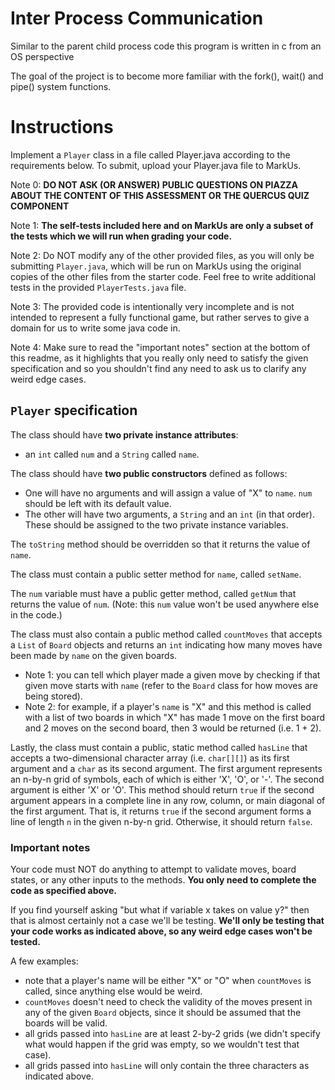 # Inter Process Communication

Similar to the parent child process code this program is written in c from an OS perspective

The goal of the project is to become more familiar with the fork(), wait() and pipe() system functions.


# Instructions

Implement a `Player` class in a file called Player.java according to the requirements below. To submit, upload your Player.java file to MarkUs.

Note 0: **DO NOT ASK (OR ANSWER) PUBLIC QUESTIONS ON PIAZZA ABOUT THE CONTENT OF THIS ASSESSMENT OR THE QUERCUS QUIZ COMPONENT**

Note 1: **The self-tests included here and on MarkUs are only a subset of the tests which we will run
when grading your code.**

Note 2: Do NOT modify any of the other provided files, as you will only be submitting `Player.java`,
which will be run on MarkUs using the original copies of the other files from the starter code. Feel free
to write additional tests in the provided `PlayerTests.java` file.

Note 3: The provided code is intentionally very incomplete and is not intended to represent a fully functional game, but rather serves
to give a domain for us to write some java code in.

Note 4: Make sure to read the "important notes" section at the bottom of this readme, as it highlights
that you really only need to satisfy the given specification and so you shouldn't find any need to ask us to
clarify any weird edge cases.

## `Player` specification
The class should have **two private instance attributes**:
- an `int` called `num` and a `String` called `name`.

The class should have **two public constructors** defined as follows:
- One will have no arguments and will assign a value of "X" to `name`. `num` should be left with its default value.
- The other will have two arguments, a `String` and an `int` (in that order). These should be assigned to the two private instance variables.

The `toString` method should be overridden so that it returns the value of `name`.

The class must contain a public setter method for `name`, called `setName`.

The `num` variable must have a public getter method, called `getNum` that returns the value of `num`. (Note: this `num` value won't be used anywhere else in the code.)

The class must also contain a public method called `countMoves` that accepts a `List` of `Board` objects and returns an `int` indicating how many moves have been made by `name` on the given boards.
- Note 1: you can tell which player made a given move by checking if that given move starts with `name` (refer to the `Board` class for how moves are being stored).
- Note 2: for example, if a player's `name` is "X" and this method is called with a list of two boards in which "X" has made 1 move on the first board and 2 moves on the second board, then 3 would be returned (i.e. 1 + 2).

Lastly, the class must contain a public, static method called `hasLine` that accepts a two-dimensional character array (i.e. `char[][]`) as its first argument and a `char` as its second argument.
The first argument represents an n-by-n grid of symbols, each of which is either 'X', 'O', or '-'. The second argument is either 'X' or 'O'.
This method should return `true` if the second argument appears in a complete line in any row, column, or main diagonal of the first argument.
That is, it returns `true` if the second argument forms a line of length `n` in the given n-by-n grid. Otherwise, it should return `false`.

### Important notes
Your code must NOT do anything to attempt to validate moves, board states, or any other inputs to the methods. **You only need to complete the
code as specified above.**

If you find yourself asking "but what if variable x takes on value y?" then that is almost certainly not a case we'll be testing.
**We'll only be testing that your code works as indicated above, so any weird edge cases won't be tested.**

A few examples:
- note that a player's name will be either "X" or "O" when `countMoves` is called, since anything else would be weird.
- `countMoves` doesn't need to check the validity of the moves present in any of the given `Board` objects, since it should be assumed that the boards will be valid.
- all grids passed into `hasLine` are at least 2-by-2 grids (we didn't specify what would happen if the grid was empty, so we wouldn't test that case).
- all grids passed into `hasLine` will only contain the three characters as indicated above.
